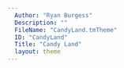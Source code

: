 ```yaml
---
  Author: "Ryan Burgess"
  Description: ""
  FileName: "CandyLand.tmTheme"
  ID: "CandyLand"
  Title: "Candy Land"
  layout: theme
---
```

  